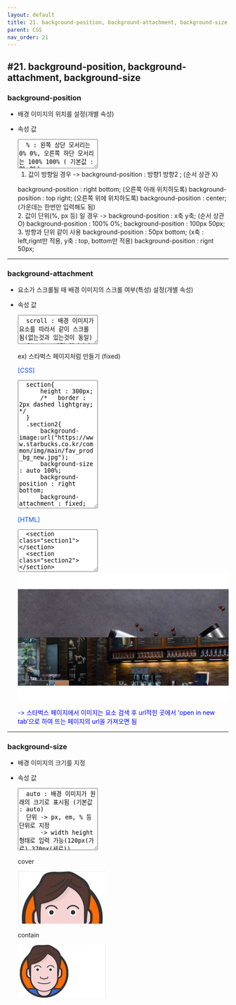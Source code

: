 ```yaml
---
layout: default
title: 21. background-position, background-attachment, background-size
parent: CSS
nav_order: 21
---
```


## #21. background-position, background-attachment, background-size
###	background-position
- 배경 이미지의 위치를 설정(개별 속성)
- 속성 값

    <textarea class="codetext" rows="4" readonly>
    % : 왼쪽 상단 모서리는 0% 0%, 오른쪽 하단 모서리는 100% 100% ( 기본값 : 0% 0%)
    방향 : 방향을 입력하여 위치 설정 (top, bottom, left, right, center)
    단위 : px, em, cm 등 단위
    </textarea>
    1. 값이 방향일 경우 -> background-position : 방향1 방향2 ; (순서 상관 X)

    background-position : right bottom; (오른쪽 아래 위치하도록)
    background-position : top right; (오른쪽 위에 위치하도록) 
    background-position : center; (가운데는 한번만 입력해도 됨)    
    2. 값이 단위(%, px 등) 일 경우 -> background-position : x축 y축; (순서 상관 O)
    background-position : 100% 0%;
    background-position : 100px 50px;
    3. 방향과 단위 같이 사용
    background-position : 50px bottom; (x축 : left,rignt만 적용, y축 : top, bottom만 적용)
    background-position : rignt 50px;


<hr>

###	background-attachment
- 요소가 스크롤될 때 배경 이미지의 스크롤 여부(특성) 설정(개별 속성)
- 속성 값

    <textarea class="codetext" rows="4" readonly>
    scroll : 배경 이미지가 요소를 따라서 같이 스크롤 됨(없는것과 있는것이 동일)
    fixed : 배경 이미지가 뷰포트(viewport)에 고정되어, 요소와 같이 스크롤되지 않음
    local : 요소 내 스크롤 시 배경 이미지가 같이 스크롤 됨
    </textarea>
    ex) 스타벅스 페이지처럼 만들기 (fixed)
    <p style="color: #004eff;">[CSS]</p>
    <textarea class="codetext" rows="19" readonly>
    section{
        height : 300px;
        /*   border : 2px dashed lightgray; */
    }
    .section2{
        background-image:url("https://www.starbucks.co.kr/common/img/main/fav_prod_bg_new.jpg");
        background-size : auto 100%;
        background-position : right bottom;
        background-attachment : fixed;
    }
    .section3{
        background-image: url("https://www.starbucks.co.kr/common/img/main/reserve_bg.jpg");
        background-size : auto 100%;
        background-position : right bottom;
        background-attachment : fixed;
    }
    </textarea>
    <p style="color: #004eff;">[HTML]</p>
    <textarea class="codetext" rows="6" readonly>
    <section class="section1"></section>
    <section class="section2"></section>
    <section class="section3"></section>
    <section class="section4"></section>
    <section class="section5"></section>
    </textarea>
    <img src="/assets/images/css/background_attachment.png">
    <p style="color:blue;">-> 스타벅스 페이지에서 이미지는 요소 검색 후 url적힌 곳에서 ‘open in new tab’으로 하여 뜨는 페이지의 url을 가져오면 됨</p>
    

<hr>

###	background-size
- 배경 이미지의 크기를 지정
- 속성 값

    <textarea class="codetext" rows="9" readonly>
    auto : 배경 이미지가 원래의 크기로 표시됨 (기본값 : auto)
    단위 -> px, em, % 등 단위로 지정
        -> width height 형태로 입력 가능(120px(가로) 370px(세로))
        -> width만 입력하면 비율에 맞게 지정됨(120px)
    cover -> 배경 이미지의 크기 비율을 유지하며, 요소의 더 넓은 너비에 맞춰짐
    -> 이미지가 잘릴 수 있음
 
    contain -> 배경 이미지가 크기 비율을 유지하며, 요소의 더 짧은 너비에 맞춰짐
           -> 이미지가 잘리지 않음

    </textarea>
    <p>cover</p>
    <img src="/assets/images/css/cover.png" width="200px;">
    <p>contain</p>
    <img src="/assets/images/css/contain.png" width="200px;">
    
